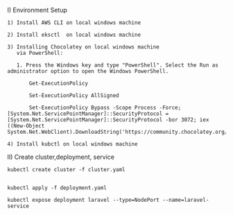 
I) Environment Setup

	1) Install AWS CLI on local windows machine 
    
	2) Install eksctl  on local windows machine 
	 
	3) Installing Chocolatey on local windows machine 
       via PowerShell:
       
       1. Press the Windows key and type "PowerShell". Select the Run as administrator option to open the Windows PowerShell.
       
           Get-ExecutionPolicy
           
           Set-ExecutionPolicy AllSigned
           
           Set-ExecutionPolicy Bypass -Scope Process -Force; [System.Net.ServicePointManager]::SecurityProtocol = [System.Net.ServicePointManager]::SecurityProtocol -bor 3072; iex ((New-Object System.Net.WebClient).DownloadString('https://community.chocolatey.org/install.ps1'))
           
	4) Install kubctl on local windows machine
	
II) Create cluster,deployment, service

	kubectl create cluster -f cluster.yaml


    kubectl apply -f deployment.yaml

    kubectl expose deployment laravel --type=NodePort --name=laravel-service
